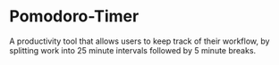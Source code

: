 # Pomodoro-Timer
A productivity tool that allows users to keep track of their workflow, by splitting work into 25 minute intervals followed by 5 minute breaks.
